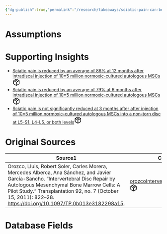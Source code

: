 ```yaml
---
{"dg-publish":true,"permalink":"/research/takeaways/sciatic-pain-can-be-reduced-within-6-months-after-injection-of-10-5-million-normoxic-cultured-autologous-ms-cs-into-a-non-torn-disc-at-l5-s1-l4-l5-or-both-levels/"}
---
```


# Assumptions
<div><ul class="dataview list-view-ul"></ul></div>

# Supporting Insights
<div><ul class="dataview list-view-ul"><li><span><a data-tooltip-position="top" aria-label="Research/Insights/Sciatic pain is reduced by an average of 86% at 12 months after intradiscal injection of 10±5 million normoxic-cultured autologous MSCs.md" data-href="Research/Insights/Sciatic pain is reduced by an average of 86% at 12 months after intradiscal injection of 10±5 million normoxic-cultured autologous MSCs.md" href="Research/Insights/Sciatic pain is reduced by an average of 86% at 12 months after intradiscal injection of 10±5 million normoxic-cultured autologous MSCs.md" class="internal-link" target="_blank" rel="noopener" fileclass-name="Research Links">Sciatic pain is reduced by an average of 86% at 12 months after intradiscal injection of 10±5 million normoxic-cultured autologous MSCs</a><a class="metadata-menu fileclass-icon"><svg xmlns="http://www.w3.org/2000/svg" width="24" height="24" viewBox="0 0 24 24" fill="none" stroke="currentColor" stroke-width="2" stroke-linecap="round" stroke-linejoin="round" class="svg-icon lucide-package"><path d="m7.5 4.27 9 5.15"></path><path d="M21 8a2 2 0 0 0-1-1.73l-7-4a2 2 0 0 0-2 0l-7 4A2 2 0 0 0 3 8v8a2 2 0 0 0 1 1.73l7 4a2 2 0 0 0 2 0l7-4A2 2 0 0 0 21 16Z"></path><path d="m3.3 7 8.7 5 8.7-5"></path><path d="M12 22V12"></path></svg></a></span></li><li><span><a data-tooltip-position="top" aria-label="Research/Insights/Sciatic pain is reduced by an average of 79% at 6 months after intradiscal injection of 10±5 million normoxic-cultured autologous MSCs.md" data-href="Research/Insights/Sciatic pain is reduced by an average of 79% at 6 months after intradiscal injection of 10±5 million normoxic-cultured autologous MSCs.md" href="Research/Insights/Sciatic pain is reduced by an average of 79% at 6 months after intradiscal injection of 10±5 million normoxic-cultured autologous MSCs.md" class="internal-link" target="_blank" rel="noopener" fileclass-name="Research Links">Sciatic pain is reduced by an average of 79% at 6 months after intradiscal injection of 10±5 million normoxic-cultured autologous MSCs</a><a class="metadata-menu fileclass-icon"><svg xmlns="http://www.w3.org/2000/svg" width="24" height="24" viewBox="0 0 24 24" fill="none" stroke="currentColor" stroke-width="2" stroke-linecap="round" stroke-linejoin="round" class="svg-icon lucide-package"><path d="m7.5 4.27 9 5.15"></path><path d="M21 8a2 2 0 0 0-1-1.73l-7-4a2 2 0 0 0-2 0l-7 4A2 2 0 0 0 3 8v8a2 2 0 0 0 1 1.73l7 4a2 2 0 0 0 2 0l7-4A2 2 0 0 0 21 16Z"></path><path d="m3.3 7 8.7 5 8.7-5"></path><path d="M12 22V12"></path></svg></a></span></li><li><span><a data-tooltip-position="top" aria-label="Research/Insights/Sciatic pain is not significantly reduced at 3 months after after injection of 10±5 million normoxic-cultured autologous MSCs into a non-torn disc at L5-S1, L4-L5, or both levels.md" data-href="Research/Insights/Sciatic pain is not significantly reduced at 3 months after after injection of 10±5 million normoxic-cultured autologous MSCs into a non-torn disc at L5-S1, L4-L5, or both levels.md" href="Research/Insights/Sciatic pain is not significantly reduced at 3 months after after injection of 10±5 million normoxic-cultured autologous MSCs into a non-torn disc at L5-S1, L4-L5, or both levels.md" class="internal-link" target="_blank" rel="noopener" fileclass-name="Research Links">Sciatic pain is not significantly reduced at 3 months after after injection of 10±5 million normoxic-cultured autologous MSCs into a non-torn disc at L5-S1, L4-L5, or both levels</a><a class="metadata-menu fileclass-icon"><svg xmlns="http://www.w3.org/2000/svg" width="24" height="24" viewBox="0 0 24 24" fill="none" stroke="currentColor" stroke-width="2" stroke-linecap="round" stroke-linejoin="round" class="svg-icon lucide-package"><path d="m7.5 4.27 9 5.15"></path><path d="M21 8a2 2 0 0 0-1-1.73l-7-4a2 2 0 0 0-2 0l-7 4A2 2 0 0 0 3 8v8a2 2 0 0 0 1 1.73l7 4a2 2 0 0 0 2 0l7-4A2 2 0 0 0 21 16Z"></path><path d="m3.3 7 8.7 5 8.7-5"></path><path d="M12 22V12"></path></svg></a></span></li></ul></div>

# Original Sources
<div><table class="dataview table-view-table"><thead class="table-view-thead"><tr class="table-view-tr-header"><th class="table-view-th"><span>Source</span><span class="dataview small-text">1</span></th><th class="table-view-th"><span>Citation Key</span></th></tr></thead><tbody class="table-view-tbody"><tr><td><span>Orozco, Lluis, Robert Soler, Carles Morera, Mercedes Alberca, Ana Sánchez, and Javier García-Sancho. “Intervertebral Disc Repair by Autologous Mesenchymal Bone Marrow Cells: A Pilot Study.” Transplantation 92, no. 7 (October 15, 2011): 822–28. <a rel="noopener" class="external-link" href="https://doi.org/10.1097/TP.0b013e3182298a15" target="_blank">https://doi.org/10.1097/TP.0b013e3182298a15</a>.</span></td><td><span><a data-tooltip-position="top" aria-label="Research/Evidence Sources/orozcoIntervertebralDiscRepair2011.md" data-href="Research/Evidence Sources/orozcoIntervertebralDiscRepair2011.md" href="Research/Evidence Sources/orozcoIntervertebralDiscRepair2011.md" class="internal-link" target="_blank" rel="noopener" fileclass-name="Research Links">orozcoIntervertebralDiscRepair2011</a><a class="metadata-menu fileclass-icon"><svg xmlns="http://www.w3.org/2000/svg" width="24" height="24" viewBox="0 0 24 24" fill="none" stroke="currentColor" stroke-width="2" stroke-linecap="round" stroke-linejoin="round" class="svg-icon lucide-package"><path d="m7.5 4.27 9 5.15"></path><path d="M21 8a2 2 0 0 0-1-1.73l-7-4a2 2 0 0 0-2 0l-7 4A2 2 0 0 0 3 8v8a2 2 0 0 0 1 1.73l7 4a2 2 0 0 0 2 0l7-4A2 2 0 0 0 21 16Z"></path><path d="m3.3 7 8.7 5 8.7-5"></path><path d="M12 22V12"></path></svg></a></span></td></tr></tbody></table></div>

# Database Fields